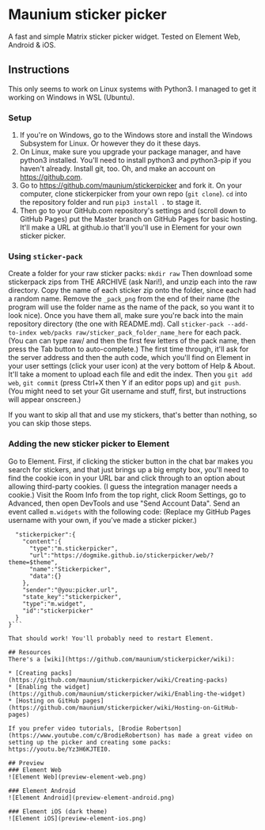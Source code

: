 # Maunium sticker picker
A fast and simple Matrix sticker picker widget. Tested on Element Web, Android & iOS.

## Instructions
This only seems to work on Linux systems with Python3. I managed to get it working on Windows in WSL (Ubuntu). 

### Setup ###
1. If you're on Windows, go to the Windows store and install the Windows Subsystem for Linux. Or however they do it these days.
2. On Linux, make sure you upgrade your package manager, and have python3 installed. You'll need to install python3 and python3-pip if you haven't already. Install git, too. Oh, and make an account on https://github.com.
3. Go to https://github.com/maunium/stickerpicker and fork it. On your computer, clone stickerpicker from your own repo (`git clone`). `cd` into the repository folder and run `pip3 install .` to stage it.
4. Then go to your GitHub.com repository's settings and (scroll down to GitHub Pages) put the Master branch on GitHub Pages for basic hosting. It'll make a URL at github.io that'll you'll use in Element for your own sticker picker.

### Using `sticker-pack`
Create a folder for your raw sticker packs: `mkdir raw` Then download some stickerpack zips from THE ARCHIVE (ask Nari!), and unzip each into the raw directory. Copy the name of each sticker zip onto the folder, since each had a random name. Remove the `_pack_png` from the end of their name (the program will use the folder name as the name of the pack, so you want it to look nice). Once you have them all, make sure you're back into the main repository directory (the one with README.md). Call `sticker-pack --add-to-index web/packs raw/sticker_pack_folder_name_here` for each pack. (You can can type raw/ and then the first few letters of the pack name, then press the Tab button to auto-complete.) The first time through, it'll ask for the server address and then the auth code, which you'll find on Element in your user settings (click your user icon) at the very bottom of Help & About. It'll take a moment to upload each file and edit the index. Then you `git add web`, `git commit` (press Ctrl+X then Y if an editor pops up) and `git push`. (You might need to set your Git username and stuff, first, but instructions will appear onscreen.) 

If you want to skip all that and use my stickers, that's better than nothing, so you can skip those steps.

### Adding the new sticker picker to Element
Go to Element.
First, if clicking the sticker button in the chat bar makes you search for stickers, and that just brings up a big empty box, you'll need to find the cookie icon in your URL bar and click through to an option about allowing third-party cookies. (I guess the integration manager needs a cookie.) 
Visit the Room Info from the top right, click Room Settings, go to Advanced, then open DevTools and use "Send Account Data". Send an event called `m.widgets` with the following code: (Replace my GitHub Pages username with your own, if you've made a sticker picker.)

```{
  "stickerpicker":{
    "content":{
      "type":"m.stickerpicker",
      "url":"https://dogmike.github.io/stickerpicker/web/?theme=$theme",
      "name":"Stickerpicker",
      "data":{}
    },
    "sender":"@you:picker.url",
    "state_key":"stickerpicker",
    "type":"m.widget",
    "id":"stickerpicker"
  }
}```

That should work! You'll probably need to restart Element.

## Resources
There's a [wiki](https://github.com/maunium/stickerpicker/wiki):

* [Creating packs](https://github.com/maunium/stickerpicker/wiki/Creating-packs)
* [Enabling the widget](https://github.com/maunium/stickerpicker/wiki/Enabling-the-widget)
* [Hosting on GitHub pages](https://github.com/maunium/stickerpicker/wiki/Hosting-on-GitHub-pages)

If you prefer video tutorials, [Brodie Robertson](https://www.youtube.com/c/BrodieRobertson) has made a great video on setting up the picker and creating some packs: https://youtu.be/Yz3H6KJTEI0.

## Preview
### Element Web
![Element Web](preview-element-web.png)

### Element Android
![Element Android](preview-element-android.png)

### Element iOS (dark theme)
![Element iOS](preview-element-ios.png)
